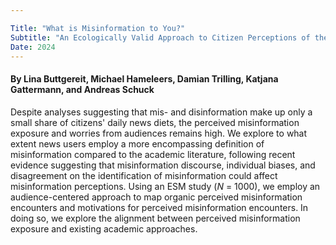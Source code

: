 ```yaml
---

Title: "What is Misinformation to You?"
Subtitle: "An Ecologically Valid Approach to Citizen Perceptions of the Misinformation Crisis in the Context of Informational Uncertainty"
Date: 2024
---
```


#### By Lina Buttgereit, Michael Hameleers, Damian Trilling, Katjana Gattermann, and Andreas Schuck

Despite analyses suggesting that mis- and disinformation make up only a small share of citizens' daily news diets, the perceived misinformation exposure and worries from audiences remains high. We explore to what extent news users employ a more encompassing definition of misinformation compared to the academic literature, following recent evidence suggesting that misinformation discourse, individual biases, and disagreement on the identification of misinformation could affect misinformation perceptions. Using an ESM study (*N* = 1000), we employ an audience-centered approach to map organic perceived misinformation encounters and motivations for perceived misinformation encounters. In doing so, we explore the alignment between perceived misinformation exposure and existing academic approaches.
